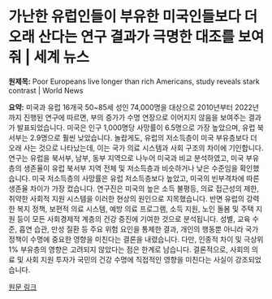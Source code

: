 # 가난한 유럽인들이 부유한 미국인들보다 더 오래 산다는 연구 결과가 극명한 대조를 보여줘 | 세계 뉴스

**원제목:** Poor Europeans live longer than rich Americans, study reveals stark contrast | World News

**요약:** 미국과 유럽 16개국 50~85세 성인 74,000명을 대상으로 2010년부터 2022년까지 진행된 연구에 따르면, 부의 증가가 수명 연장으로 이어지지 않음을 보여주는 결과가 발표되었습니다.  미국은 인구 1,000명당 사망률이 6.5명으로 가장 높았으며, 유럽 북서부는 2.9명으로 훨씬 낮았습니다. 놀랍게도, 유럽의 저소득층이 미국 부유층보다 더 오래 사는 것으로 나타났는데, 이는 국가 의료 시스템과 사회 구조의 차이에 기인합니다.  연구는 유럽을 북서부, 남부, 동부 지역으로 나누어 미국과 비교 분석하였고, 미국 부유층의 생존율이 유럽 북서부 지역 전체 및 저소득층과 비슷하거나 낮은 수준임을 확인했습니다.  미국 저소득층의 사망률은 유럽 저소득층보다 높았고, 미국의 빈부격차에 따른 생존율 차이가 가장 컸습니다.  연구진은 미국의 높은 소득 불평등, 의료 접근성의 제한, 취약한 사회적 지원 시스템을 이러한 현상의 원인으로 지목했습니다.  반면 유럽의 강력한 복지 정책, 보편적 의료 시스템, 예방 의료 프로그램, 소득 지원, 노인 돌봄 및 주택 지원 등이 모든 사회경제적 계층의 건강 증진에 기여한 것으로 분석됩니다.  성별, 교육 수준, 흡연 습관, 만성 질환 등 주요 위험 요인을 통제한 결과, 개인의 행동뿐 아니라 국가 정책이 수명에 중요한 영향을 미친다는 결론을 내렸습니다.  다만, 인종적 차이 및 극상위 1% 부유층의 영향은 고려되지 않았다는 점은 한계로 남습니다.  결론적으로, 사회의 의료 및 사회 지원 투자가 국민의 건강 수명에 직접적인 영향을 미친다는 사실이 강조되었습니다.

[원문 링크](https://timesofindia.indiatimes.com/world/us/poor-europeans-live-longer-than-rich-americans-study-reveals-stark-contrast/articleshow/122859412.cms)
